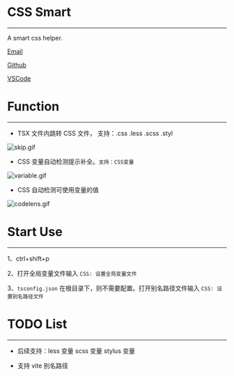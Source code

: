 # CSS Smart

---

A smart css helper.

[Email](mailto:city@nanzc.com 'send to email')

[Github](https://github.com/AnCIity/css-smart 'open home in github')

[VSCode](https://marketplace.visualstudio.com/items?itemName=City.css-smart 'open home in vscode')

# Function

---

-   TSX 文件内跳转 CSS 文件， 支持：.css .less .scss .styl

![skip.gif](//nanzc.com/img/skip.gif)

-   CSS 变量自动检测提示补全。`支持：CSS变量`

![variable.gif](//nanzc.com/img/variable.gif)

-   CSS 自动检测可使用变量的值

![codelens.gif](//nanzc.com/img/codelens.gif)

# Start Use

---

1、ctrl+shift+p

2、打开全局变量文件输入 `CSS: 设置全局变量文件`

3、`tsconfig.json` 在根目录下，则不需要配置。打开别名路径文件输入 `CSS: 设置别名路径文件`

# TODO List

---

-   后续支持：less 变量 scss 变量 stylus 变量

-   支持 vite 别名路径
